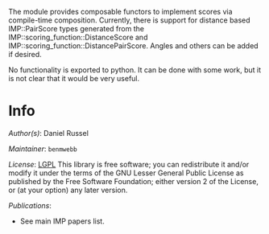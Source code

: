 The module provides composable functors to implement scores via compile-time composition. Currently, there is support for distance based IMP::PairScore types generated from the IMP::scoring_function::DistanceScore and IMP::scoring_function::DistancePairScore. Angles and others can be added if desired.

No functionality is exported to python. It can be done with some work, but it
is not clear that it would be very useful.

# Info

_Author(s)_: Daniel Russel

_Maintainer_: `benmwebb`

_License_: [LGPL](http://www.gnu.org/licenses/old-licenses/lgpl-2.1.html)
This library is free software; you can redistribute it and/or
modify it under the terms of the GNU Lesser General Public
License as published by the Free Software Foundation; either
version 2 of the License, or (at your option) any later version.

_Publications_:
 - See main IMP papers list.
